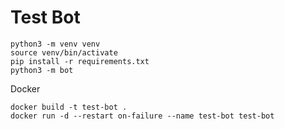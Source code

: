 # Test Bot

```
python3 -m venv venv
source venv/bin/activate
pip install -r requirements.txt
python3 -m bot
```
Docker 
```
docker build -t test-bot .
docker run -d --restart on-failure --name test-bot test-bot
```
